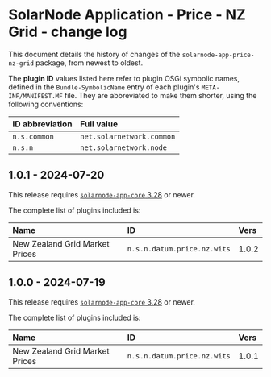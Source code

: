 # SolarNode Application - Price - NZ Grid - change log

This document details the history of changes of the `solarnode-app-price-nz-grid` package, from
newest to oldest.

The **plugin ID** values listed here refer to plugin OSGi symbolic names, defined in the
`Bundle-SymbolicName` entry of each plugin's `META-INF/MANIFEST.MF` file. They are abbreviated to
make them shorter, using the following conventions:

| ID abbreviation | Full value                |
|:----------------|:--------------------------|
| `n.s.common`    | `net.solarnetwork.common` |
| `n.s.n`         | `net.solarnetwork.node`   |

## 1.0.1 - 2024-07-20

This release requires [`solarnode-app-core` 3.28][app-core-log] or newer.

The complete list of plugins included is:

| Name                           | ID                          | Vers  |
|:-------------------------------|:----------------------------|:------|
| New Zealand Grid Market Prices | `n.s.n.datum.price.nz.wits` | 1.0.2 |


## 1.0.0 - 2024-07-19

This release requires [`solarnode-app-core` 3.28][app-core-log] or newer.

The complete list of plugins included is:

| Name                           | ID                          | Vers  |
|:-------------------------------|:----------------------------|:------|
| New Zealand Grid Market Prices | `n.s.n.datum.price.nz.wits` | 1.0.1 |

[app-core-log]: ../../solarnode-app-core/debian/CHANGELOG.md

